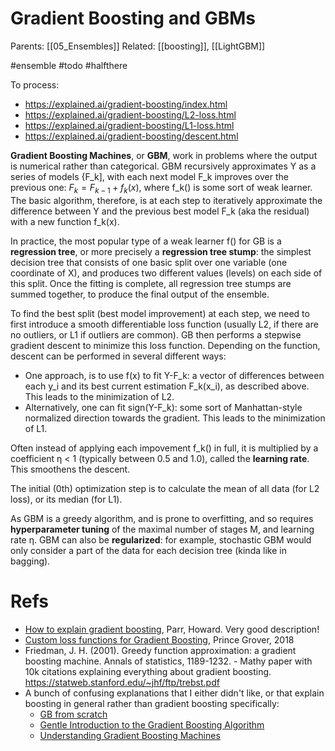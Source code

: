 # Gradient Boosting and GBMs

Parents: [[05_Ensembles]]
Related: [[boosting]], [[LightGBM]]

#ensemble #todo #halfthere


To process:
* https://explained.ai/gradient-boosting/index.html
* https://explained.ai/gradient-boosting/L2-loss.html
* https://explained.ai/gradient-boosting/L1-loss.html
* https://explained.ai/gradient-boosting/descent.html

**Gradient Boosting Machines**, or **GBM**, work in problems where the output is numerical rather than categorical. GBM recursively approximates Y as a series of models {F_k], with each next model F_k  improves over the previous one: $F_k = F_{k-1} + f_k(x)$, where f_k() is some sort of weak learner. The basic algorithm, therefore, is at each step to iteratively approximate the difference between Y and the previous best model F_k (aka the residual) with a new function f_k(x).

In practice, the most popular type of a weak learner f() for GB is a **regression tree**, or more precisely a **regression tree stump**: the simplest decision tree that consists of one basic split over one variable (one coordinate of X), and produces two different values (levels) on each side of this split. Once the fitting is complete, all regression tree stumps are summed together, to produce the final output of the ensemble. 

To find the best split (best model improvement) at each step, we need to first introduce a smooth differentiable loss function (usually L2, if there are no outliers, or L1 if outliers are common). GB then performs a stepwise gradient descent to minimize this loss function. Depending on the function, descent can be performed in several different ways:
* One approach, is to use f(x) to fit Y-F_k: a vector of differences between each y_i and its best current estimation F_k(x_i), as described above. This leads to the minimization of L2.
* Alternatively, one can fit sign(Y-F_k): some sort of Manhattan-style normalized direction towards the gradient. This leads to the minimization of L1.

Often instead of applying each impovement f_k() in full, it is multiplied by a coefficient η < 1 (typically between 0.5 and 1.0), called the **learning rate**. This smoothens the descent.

The initial (0th) optimization step is to calculate the mean of all data (for L2 loss), or its median (for L1).

As GBM is a greedy algorithm, and is prone to overfitting, and so requires **hyperparameter tuning** of the maximal number of stages M, and learning rate η. GBM can also be **regularized**: for example, stochastic GBM would only consider a part of the data for each decision tree (kinda like in bagging).

# Refs

* [How to explain gradient boosting](https://explained.ai/gradient-boosting/index.html), Parr, Howard. Very good description!
* [Custom loss functions for Gradient Boosting](https://towardsdatascience.com/custom-loss-functions-for-gradient-boosting-f79c1b40466d), Prince Grover, 2018
* Friedman, J. H. (2001). Greedy function approximation: a gradient boosting machine. Annals of statistics, 1189-1232. - Mathy paper with 10k citations explaining everything about gradient boosting. https://statweb.stanford.edu/~jhf/ftp/trebst.pdf
* A bunch of confusing explanations that I either didn't like, or that explain boosting in general rather than gradient boosting specifically:
    * [GB from scratch](https://medium.com/mlreview/gradient-boosting-from-scratch-1e317ae4587d)
    * [Gentle Introduction to the Gradient Boosting Algorithm](https://machinelearningmastery.com/gentle-introduction-gradient-boosting-algorithm-machine-learning/)
    * [Understanding Gradient Boosting Machines](https://towardsdatascience.com/understanding-gradient-boosting-machines-9be756fe76ab)